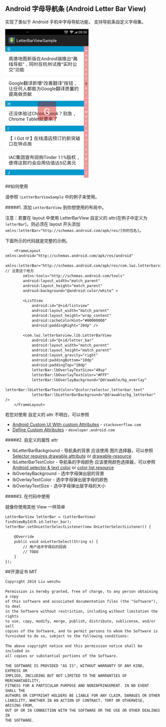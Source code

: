 ## Android 字母导航条 (Android Letter Bar View)

实现了类似于 Android 手机中字母导航功能， 支持导航条自定义字母集。

![](screen_shot.png)

##如何使用

请参照 `\LetterBarViewSample` 中的例子来使用。

#####1. 添加 `LetterBarView` 到你想使用的布局中。

注意：若要在 layout 中使用 LetterBarView 自定义的 attr(在例子中定义为 `letterBar`)，则必须在 layout 开头添加  `xmlns:letterBar="http://schemas.android.com/apk/res/[你的包名]`。

下面所示的代码就是完整的示例。

		<FrameLayout xmlns:android="http://schemas.android.com/apk/res/android"
			xmlns:letterBar="http://schemas.android.com/apk/res/com.lwz.letterbarview.sample" // 注意这个地方
		    xmlns:tools="http://schemas.android.com/tools"
		    android:layout_width="match_parent"
		    android:layout_height="match_parent"
		    android:background="@android:color/white" >
		
		    <ListView
		        android:id="@+id/listview"
		        android:layout_width="match_parent"
		        android:layout_height="wrap_content"
		        android:cacheColorHint="#00000000"
		        android:paddingRight="20dp" />
		
		    <com.lwz.letterbarview.lib.LetterBarView
		        android:id="@+id/letter_bar"
		        android:layout_width="match_parent"
		        android:layout_height="match_parent"
		        android:layout_gravity="right"
		        android:paddingBottom="10dp"
		        android:paddingTop="10dp"
		        letterBar:lbOverlayTextSize="40sp"
		        letterBar:lbOverlayTextColor="#FFF"
		        letterBar:lbOverlayBackground="@drawable/bg_overlay"
		        letterBar:lbLetterBarTextColor="@color/selector_letterbar_text"
		        letterBar:lbLetterBarBackground="@drawable/bg_letterbar" />
		</FrameLayout>

若您对使用 自定义的 attr 不明白，可以参照 

- [Android Custom UI With custom Attributes](http://stackoverflow.com/questions/7608464/android-custom-ui-with-custom-attributes "Android - custom UI with custom attributes") - `stackoverflow.com`
- [Define Custom Attributes](http://developer.android.com/training/custom-views/create-view.html#customattr) - `developer.android.com`

#####2. 自定义的属性 attr
- lbLetterBarBackground - 导航条的背景 应该使用 图片选择器，可以参照 [Selector requires drawable attribute](http://stackoverflow.com/questions/9997943/selector-requires-drawable-attribute) or [drawable-resource](http://developer.android.com/guide/topics/resources/drawable-resource.html#StateList) 
- lbLetterBarTextColor - 导航条的字母颜色 应该使用颜色选择器，可以参照 [Android selector & text color](http://stackoverflow.com/questions/1219312/android-selector-text-color/3565624#3565624) or [color list resource](http://developer.android.com/guide/topics/resources/color-list-resource.html)
- lbOverlayBackground - 选中字母弹出层的背景
- lbOverlayTextColor - 选中字母弹出层字母的颜色
- lbOverlayTextSize - 选中字母弹出层字母的大小

#####3. 在代码中使用

就像你使用其他 View 一样简单

	LetterBarView letterBar = (LetterBarView) findViewById(R.id.letter_bar);
	letterBar.setOnLetterSelectListener(new OnLetterSelectListener() {
		
		@Override
		public void onLetterSelect(String s) {
			// 用户选中字母后的回调
			// TODO
		}
	});

##开源证书 MIT

	Copyright 2014 Liu wenzhu

	Permission is hereby granted, free of charge, to any person obtaining a copy
	of this software and associated documentation files (the "Software"), to deal
	in the Software without restriction, including without limitation the rights
	to use, copy, modify, merge, publish, distribute, sublicense, and/or sell
	copies of the Software, and to permit persons to whom the Software is
	furnished to do so, subject to the following conditions:
	
	The above copyright notice and this permission notice shall be included in
	all copies or substantial portions of the Software.
	
	THE SOFTWARE IS PROVIDED "AS IS", WITHOUT WARRANTY OF ANY KIND, EXPRESS OR
	IMPLIED, INCLUDING BUT NOT LIMITED TO THE WARRANTIES OF MERCHANTABILITY,
	FITNESS FOR A PARTICULAR PURPOSE AND NONINFRINGEMENT. IN NO EVENT SHALL THE
	AUTHORS OR COPYRIGHT HOLDERS BE LIABLE FOR ANY CLAIM, DAMAGES OR OTHER
	LIABILITY, WHETHER IN AN ACTION OF CONTRACT, TORT OR OTHERWISE, ARISING FROM,
	OUT OF OR IN CONNECTION WITH THE SOFTWARE OR THE USE OR OTHER DEALINGS IN
	THE SOFTWARE.

	



